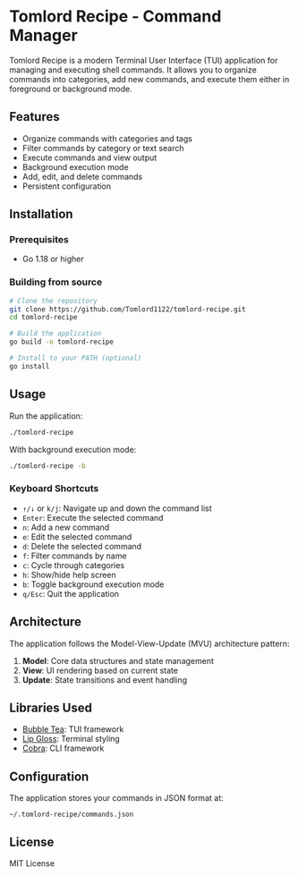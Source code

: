 # Tomlord Recipe - Command Manager

Tomlord Recipe is a modern Terminal User Interface (TUI) application for managing and executing shell commands. It allows you to organize commands into categories, add new commands, and execute them either in foreground or background mode.

## Features

- Organize commands with categories and tags
- Filter commands by category or text search
- Execute commands and view output
- Background execution mode
- Add, edit, and delete commands
- Persistent configuration

## Installation

### Prerequisites

- Go 1.18 or higher

### Building from source

```bash
# Clone the repository
git clone https://github.com/Tomlord1122/tomlord-recipe.git
cd tomlord-recipe

# Build the application
go build -o tomlord-recipe

# Install to your PATH (optional)
go install
```

## Usage

Run the application:

```bash
./tomlord-recipe
```

With background execution mode:

```bash
./tomlord-recipe -b
```

### Keyboard Shortcuts

- `↑/↓` or `k/j`: Navigate up and down the command list
- `Enter`: Execute the selected command
- `n`: Add a new command
- `e`: Edit the selected command
- `d`: Delete the selected command
- `f`: Filter commands by name
- `c`: Cycle through categories
- `h`: Show/hide help screen
- `b`: Toggle background execution mode
- `q/Esc`: Quit the application

## Architecture

The application follows the Model-View-Update (MVU) architecture pattern:

1. **Model**: Core data structures and state management
2. **View**: UI rendering based on current state
3. **Update**: State transitions and event handling

## Libraries Used

- [Bubble Tea](https://github.com/charmbracelet/bubbletea): TUI framework
- [Lip Gloss](https://github.com/charmbracelet/lipgloss): Terminal styling
- [Cobra](https://github.com/spf13/cobra): CLI framework

## Configuration

The application stores your commands in JSON format at:

```
~/.tomlord-recipe/commands.json
```

## License

MIT License

